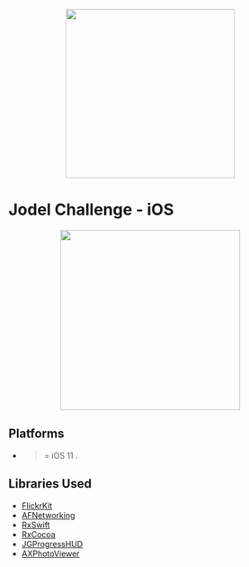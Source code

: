 <p align="center">
<img src="jodellogo.png" width="300">

# Jodel Challenge - iOS

<div style="text-align:center"> <img   src="https://github.com/YahiaRagae/Jodel-iOS-Challenge/blob/master/img.gif" width="320"></div>


</p>

## Platforms ##
-  >= iOS 11  .



## Libraries Used ##
- [FlickrKit](https://github.com/devedup/FlickrKit)
- [AFNetworking](https://github.com/AFNetworking/AFNetworking)
- [RxSwift](https://github.com/ReactiveX/RxSwift)
- [RxCocoa](https://github.com/ReactiveX/RxSwift/tree/master/RxCocoa)
- [JGProgressHUD](https://github.com/JonasGessner/JGProgressHUD)
- [AXPhotoViewer](https://github.com/alexhillc/AXPhotoViewer)

